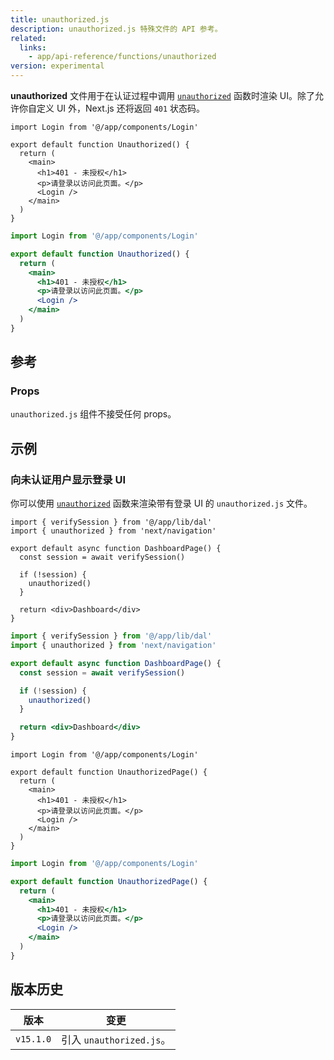 ```yaml
---
title: unauthorized.js
description: unauthorized.js 特殊文件的 API 参考。
related:
  links:
    - app/api-reference/functions/unauthorized
version: experimental
---
```


**unauthorized** 文件用于在认证过程中调用 [`unauthorized`](/docs/app/api-reference/functions/unauthorized) 函数时渲染 UI。除了允许你自定义 UI 外，Next.js 还将返回 `401` 状态码。

```tsx filename="app/unauthorized.tsx" switcher
import Login from '@/app/components/Login'

export default function Unauthorized() {
  return (
    <main>
      <h1>401 - 未授权</h1>
      <p>请登录以访问此页面。</p>
      <Login />
    </main>
  )
}
```

```jsx filename="app/unauthorized.js" switcher
import Login from '@/app/components/Login'

export default function Unauthorized() {
  return (
    <main>
      <h1>401 - 未授权</h1>
      <p>请登录以访问此页面。</p>
      <Login />
    </main>
  )
}
```

## 参考

### Props

`unauthorized.js` 组件不接受任何 props。

## 示例

### 向未认证用户显示登录 UI

你可以使用 [`unauthorized`](/docs/app/api-reference/functions/unauthorized) 函数来渲染带有登录 UI 的 `unauthorized.js` 文件。

```tsx filename="app/dashboard/page.tsx" switcher
import { verifySession } from '@/app/lib/dal'
import { unauthorized } from 'next/navigation'

export default async function DashboardPage() {
  const session = await verifySession()

  if (!session) {
    unauthorized()
  }

  return <div>Dashboard</div>
}
```

```jsx filename="app/dashboard/page.js" switcher
import { verifySession } from '@/app/lib/dal'
import { unauthorized } from 'next/navigation'

export default async function DashboardPage() {
  const session = await verifySession()

  if (!session) {
    unauthorized()
  }

  return <div>Dashboard</div>
}
```

```tsx filename="app/unauthorized.tsx" switcher
import Login from '@/app/components/Login'

export default function UnauthorizedPage() {
  return (
    <main>
      <h1>401 - 未授权</h1>
      <p>请登录以访问此页面。</p>
      <Login />
    </main>
  )
}
```

```jsx filename="app/unauthorized.js" switcher
import Login from '@/app/components/Login'

export default function UnauthorizedPage() {
  return (
    <main>
      <h1>401 - 未授权</h1>
      <p>请登录以访问此页面。</p>
      <Login />
    </main>
  )
}
```

## 版本历史

| 版本      | 变更                     |
| --------- | ------------------------ |
| `v15.1.0` | 引入 `unauthorized.js`。 |
